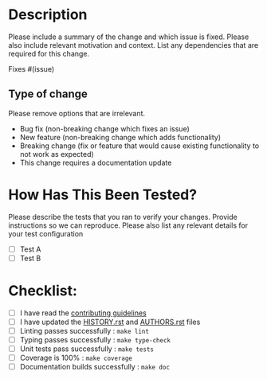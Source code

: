 # Description

Please include a summary of the change and which issue is fixed. Please also include relevant motivation and context. List any dependencies that are required for this change.

Fixes #(issue)

## Type of change

Please remove options that are irrelevant.

- Bug fix (non-breaking change which fixes an issue)
- New feature (non-breaking change which adds functionality)
- Breaking change (fix or feature that would cause existing functionality to not work as expected)
- This change requires a documentation update

# How Has This Been Tested?

Please describe the tests that you ran to verify your changes. Provide instructions so we can reproduce. Please also list any relevant details for your test configuration

- [ ] Test A
- [ ] Test B

# Checklist:

- [ ] I have read the [contributing guidelines](https://github.com/simai-ml/MAPIE/blob/master/CONTRIBUTING.rst)
- [ ] I have updated the [HISTORY.rst](https://github.com/simai-ml/MAPIE/blob/master/HISTORY.rst) and [AUTHORS.rst](https://github.com/simai-ml/MAPIE/blob/master/AUTHORS.rst) files
- [ ] Linting passes successfully : `make lint`
- [ ] Typing passes successfully : `make type-check`
- [ ] Unit tests pass successfully : `make tests`
- [ ] Coverage is 100% : `make coverage`
- [ ] Documentation builds successfully : `make doc`